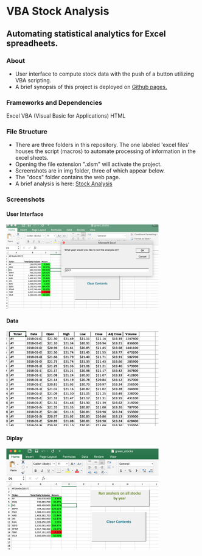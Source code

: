 # VBA Stock Analysis
## Automating statistical analytics for Excel spreadheets.

### About
- User interface to compute stock data with the push of a button utilizing VBA scripting. 
- A brief synopsis of this project is deployed on <a href='https://github.com/sherirosalia/stock_analysis'>Github pages.</a> 


### Frameworks and Dependencies
Excel
VBA (Visual Basic for Applications)
HTML

### File Structure
- There are three folders in this repository. The one labeled 'excel files' houses the script (macros) to automate processing of information in the excel sheets.
- Opening the file extension ".xlsm" will activate the project.
- Screenshots are in img folder, three of which appear below.
- The "docs" folder contains the web page.
- A brief analysis is here: <a href='https://sherirosalia.github.io/stock_analysis/'>Stock Analysis</a>


### Screenshots

#### User Interface
<img width="400" alt="" src="img/ui.png">

#### Data
<img width="400" alt="" src="img/stock_sheet.png">

#### Diplay
<img width="400" alt="" src="img/results.png">
